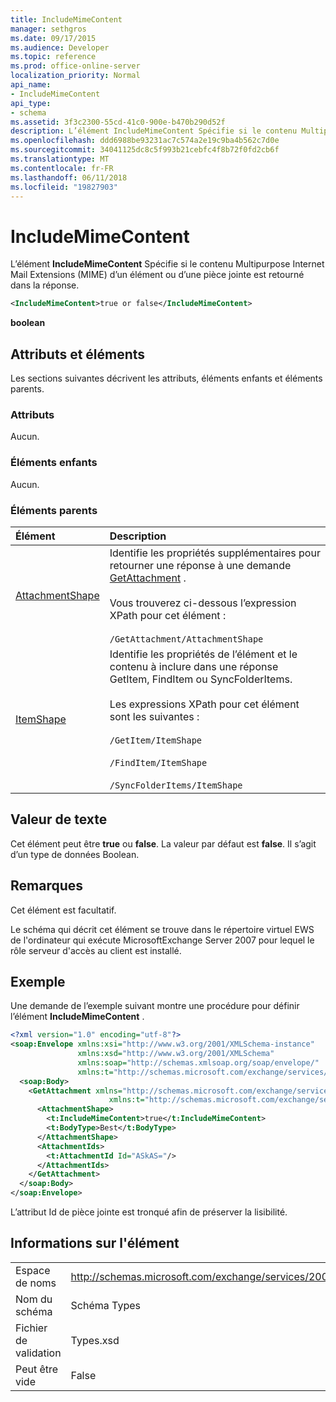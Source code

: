 ```yaml
---
title: IncludeMimeContent
manager: sethgros
ms.date: 09/17/2015
ms.audience: Developer
ms.topic: reference
ms.prod: office-online-server
localization_priority: Normal
api_name:
- IncludeMimeContent
api_type:
- schema
ms.assetid: 3f3c2300-55cd-41c0-900e-b470b290d52f
description: L’élément IncludeMimeContent Spécifie si le contenu Multipurpose Internet Mail Extensions (MIME) d’un élément ou d’une pièce jointe est retourné dans la réponse.
ms.openlocfilehash: ddd6988be93231ac7c574a2e19c9ba4b562c7d0e
ms.sourcegitcommit: 34041125dc8c5f993b21cebfc4f8b72f0fd2cb6f
ms.translationtype: MT
ms.contentlocale: fr-FR
ms.lasthandoff: 06/11/2018
ms.locfileid: "19827903"
---
```

# <a name="includemimecontent"></a>IncludeMimeContent

L’élément **IncludeMimeContent** Spécifie si le contenu Multipurpose Internet Mail Extensions (MIME) d’un élément ou d’une pièce jointe est retourné dans la réponse. 
  
```xml
<IncludeMimeContent>true or false</IncludeMimeContent>
```

 **boolean**
## <a name="attributes-and-elements"></a>Attributs et éléments

Les sections suivantes décrivent les attributs, éléments enfants et éléments parents.
  
### <a name="attributes"></a>Attributs

Aucun.
  
### <a name="child-elements"></a>Éléments enfants

Aucun.
  
### <a name="parent-elements"></a>Éléments parents

|**Élément**|**Description**|
|:-----|:-----|
|[AttachmentShape](attachmentshape.md) <br/> | Identifie les propriétés supplémentaires pour retourner une réponse à une demande [GetAttachment](getattachment.md) .  <br/> <br/> Vous trouverez ci-dessous l’expression XPath pour cet élément :  <br/><br/>  `/GetAttachment/AttachmentShape` <br/> |
|[ItemShape](itemshape.md) <br/> | Identifie les propriétés de l’élément et le contenu à inclure dans une réponse GetItem, FindItem ou SyncFolderItems.  <br/> <br/> Les expressions XPath pour cet élément sont les suivantes :<br/>  <br/>  `/GetItem/ItemShape` <br/><br/>  `/FindItem/ItemShape` <br/><br/>  `/SyncFolderItems/ItemShape` <br/> |
   
## <a name="text-value"></a>Valeur de texte

Cet élément peut être **true** ou **false**. La valeur par défaut est **false**. Il s’agit d’un type de données Boolean.
  
## <a name="remarks"></a>Remarques

Cet élément est facultatif.
  
Le schéma qui décrit cet élément se trouve dans le répertoire virtuel EWS de l'ordinateur qui exécute MicrosoftExchange Server 2007 pour lequel le rôle serveur d'accès au client est installé.
  
## <a name="example"></a>Exemple

Une demande de l’exemple suivant montre une procédure pour définir l’élément **IncludeMimeContent** . 
  
```xml
<?xml version="1.0" encoding="utf-8"?>
<soap:Envelope xmlns:xsi="http://www.w3.org/2001/XMLSchema-instance"
               xmlns:xsd="http://www.w3.org/2001/XMLSchema"
               xmlns:soap="http://schemas.xmlsoap.org/soap/envelope/"
               xmlns:t="http://schemas.microsoft.com/exchange/services/2006/types">
  <soap:Body>
    <GetAttachment xmlns="http://schemas.microsoft.com/exchange/services/2006/messages" 
                      xmlns:t="http://schemas.microsoft.com/exchange/services/2006/types">
      <AttachmentShape>
        <t:IncludeMimeContent>true</t:IncludeMimeContent>
        <t:BodyType>Best</t:BodyType>
      </AttachmentShape>
      <AttachmentIds>
        <t:AttachmentId Id="ASkAS="/>
      </AttachmentIds>
    </GetAttachment>
  </soap:Body>
</soap:Envelope>
```

L’attribut Id de pièce jointe est tronqué afin de préserver la lisibilité.
  
## <a name="element-information"></a>Informations sur l'élément

|||
|:-----|:-----|
|Espace de noms  <br/> |http://schemas.microsoft.com/exchange/services/2006/types  <br/> |
|Nom du schéma  <br/> |Schéma Types  <br/> |
|Fichier de validation  <br/> |Types.xsd  <br/> |
|Peut être vide  <br/> |False  <br/> |
   

